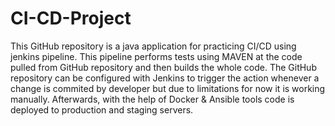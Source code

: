 # CI-CD-Project
This GitHub repository is a java application for practicing CI/CD using jenkins pipeline. This pipeline performs tests using MAVEN at the code pulled from GitHub repository and then builds the whole code. The GitHub repository can be configured with Jenkins to trigger the action whenever a change is commited by developer but due to limitations for now it is working manually. Afterwards, with the help of Docker & Ansible tools code is deployed to production and staging servers.
